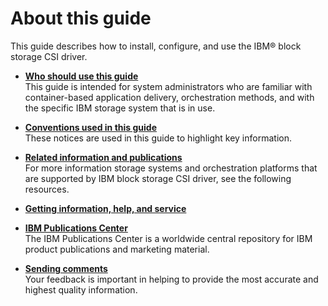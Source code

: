 # About this guide

This guide describes how to install, configure, and use the IBM® block storage CSI driver.

-   **[Who should use this guide](csi_ug_audience.md)**  
This guide is intended for system administrators who are familiar with container-based application delivery, orchestration methods, and with the specific IBM storage system that is in use.
-   **[Conventions used in this guide](csi_bookconventions.md)**  
These notices are used in this guide to highlight key information.
-   **[Related information and publications](csi_relatedpubs.md)**  
For more information storage systems and orchestration platforms that are supported by IBM block storage CSI driver, see the following resources.
-   **[Getting information, help, and service](csi_gettinginfohelpandservice.md)**  

-   **[IBM Publications Center](csi_howtoorderpubs.md)**  
The IBM Publications Center is a worldwide central repository for IBM product publications and marketing material.
-   **[Sending comments](../../../../StorageCommonFiles/common_topics/sending_comments.md)**  
Your feedback is important in helping to provide the most accurate and highest quality information.

